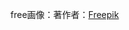 free画像：著作者：<a href="https://jp.freepik.com/free-photo/education-day-arrangement-on-a-table-with-copy-space_10752836.htm">Freepik</a>